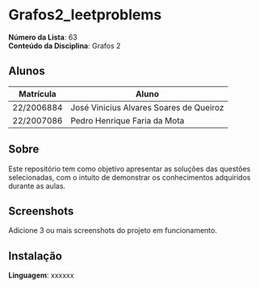 
# Grafos2_leetproblems

**Número da Lista**: 63<br>
**Conteúdo da Disciplina**: Grafos 2<br>

## Alunos
|Matrícula | Aluno |
| -- | -- |
| 22/2006884  |  José Vinicius Alvares Soares de Queiroz |
| 22/2007086   |  Pedro Henrique Faria da Mota |

## Sobre 
Este repositório tem como objetivo apresentar as soluções das questões selecionadas, com o intuito de demonstrar os conhecimentos adquiridos durante as aulas. 

## Screenshots
Adicione 3 ou mais screenshots do projeto em funcionamento.

## Instalação 
**Linguagem**: xxxxxx<br>





